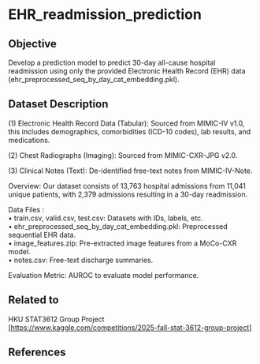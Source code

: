 # EHR_readmission_prediction

## Objective
 Develop a prediction model to predict
 30-day all-cause hospital readmission using only the provided Electronic Health Record (EHR)
 data (ehr_preprocessed_seq_by_day_cat_embedding.pkl).

 ## Dataset Description
  (1) Electronic Health Record Data (Tabular): Sourced from MIMIC-IV v1.0, this includes
  demographics, comorbidities (ICD-10 codes), lab results, and medications.
  
  (2) Chest Radiographs (Imaging): Sourced from MIMIC-CXR-JPG v2.0.
  
  (3) Clinical Notes (Text): De-identified free-text notes from MIMIC-IV-Note.
 
 Overview: Our dataset consists of 13,763 hospital admissions from 11,041 unique patients,
 with 2,379 admissions resulting in a 30-day readmission.
 
Data Files :\
  • train.csv, valid.csv, test.csv: Datasets with IDs, labels, etc.\
  • ehr_preprocessed_seq_by_day_cat_embedding.pkl: Preprocessed sequential EHR data.\
  • image_features.zip: Pre-extracted image features from a MoCo-CXR model.\
  • notes.csv: Free-text discharge summaries.
  
 Evaluation Metric: AUROC to evaluate model performance.

 ## Related to
 HKU STAT3612 Group Project\
 [https://www.kaggle.com/competitions/2025-fall-stat-3612-group-project]

 ## References
